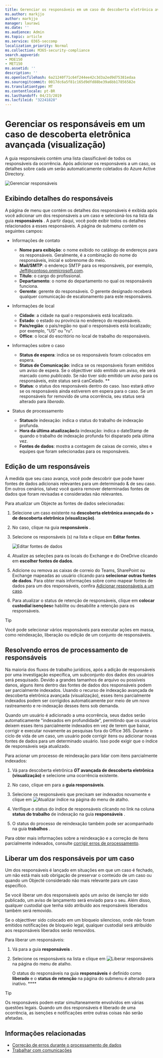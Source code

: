 ```yaml
---
title: Gerenciar os responsáveis em um caso de descoberta eletrônica avançada (visualização)
ms.author: markjjo
author: markjjo
manager: laurawi
ms.date: ''
ms.audience: Admin
ms.topic: article
ms.service: O365-seccomp
localization_priority: Normal
ms.collection: M365-security-compliance
search.appverid:
- MOE150
- MET150
ms.assetid: ''
description: ''
ms.openlocfilehash: 6a21240f71c64f244ee42c3d3a2ed9d75381edaa
ms.sourcegitcommit: 0017dc6a5f81c165d9dfd88be39a6bb17856582e
ms.translationtype: MT
ms.contentlocale: pt-BR
ms.lasthandoff: 04/23/2019
ms.locfileid: "32241828"
---
```

# <a name="manage-custodians-in-an-advanced-ediscovery-preview-case"></a>Gerenciar os responsáveis em um caso de descoberta eletrônica avançada (visualização)

A guia responsáveis contém uma lista classificável de todos os responsáveis da ocorrência. Após adicionar os responsáveis a um caso, os detalhes sobre cada um serão automaticamente coletados do Azure Active Directory.

![Gerenciar responsáveis](../media/CustodianDetails.PNG)

## <a name="viewing-custodian-details"></a>Exibindo detalhes do responsáveis

A página de menu que contém os detalhes dos responsáveis é exibida após você adicionar um dos responsáveis a um caso e selecioná-los na lista da guia **responsáveis** . A partir daqui, você pode exibir todos os detalhes relacionados a esses responsáveis. A página de submenu contém os seguintes campos:

- Informações de contato

  - **Nome para exibição**: o nome exibido no catálogo de endereços para os responsáveis. Geralmente, é a combinação do nome do responsáveis, inicial e sobrenome do meio.
  - **Mail/SMTP**: o endereço SMTP para os responsáveis, por exemplo, Jeff@contoso.onmicrosoft.com.  
  - **Título**: o cargo do profissional.
  - **Departamento**: o nome do departamento no qual os responsáveis funciona.
  - **Gerente**: gerente do responsáveis. O gerente designado receberá qualquer comunicação de escalonamento para este responsáveis.
  
- Informações de local

  - **Cidade**: a cidade na qual o responsáveis está localizado.
  - **Estado**: o estado ou província no endereço do responsáveis.
  - **País/região**: o país/região no qual o responsáveis está localizado; por exemplo, "US" ou "ru".
  - **Office**: o local do escritório no local de trabalho do responsáveis.

- Informações sobre o caso

  - **Status de espera**: indica se os responsáveis foram colocados em espera. 
  - **Status de Comunicação**: indica se os responsáveis foram emitidos um aviso de espera. Se o objecttiver sido emitido um aviso, ele será marcado como *publicado*. Se não tiver sido emitido um aviso para os responsáveis, este status será canCelado. ** 
  - **Status**: o status dos responsáveis dentro do caso. Isso estará *ativo* se os responsáveis ainda estiverem em espera para o caso. Se um responsáveis for removido de uma ocorrência, seu status será alterado para *liberado*. 

- Status de processamento

  - **Status**de indexação: indica o status do trabalho de indexação profunda.  
  - **Hora da última atualização**da indexação: indica o dateStamp de quando o trabalho de indexação profunda foi disparado pela última vez.
  - **Fontes de dados**: mostra a contagem de caixas de correio, sites e equipes que foram selecionadas para os responsáveis.

## <a name="editing-a-custodian"></a>Edição de um responsáveis

À medida que seu caso avança, você pode descobrir que pode haver fontes de dados adicionais relevantes para um determinado & de seu caso. Em outros cenários, talvez você queira remover determinadas fontes de dados que foram revisadas e consideradas não relevantes.

Para atualizar um Objecte as fontes de dados selecionadas:

1. Selecione um caso existente na **descoberta eletrônica avançada do > de descoberta eletrônica (visualização)**.
  
2. No caso, clique na guia **responsáveis** .
  
3. Selecione os responsáveis (s) na lista e clique em **Editar fontes**.

    ![Editar fontes de dados](../media/EditCustodianDataSource.PNG)
  
4. Atualize as seleções para os locais do Exchange e do OneDrive clicando em **escolher fontes de dados**.
  
5. Adicione ou remova as caixas de correio do Teams, SharePoint ou Exchange mapeadas ao usuário clicando para **selecionar outras fontes de dados**. Para obter mais informações sobre como mapear fontes de dados para um dos responsáveis, confira [Adicionar responsáveis a um caso](add-custodians-to-case.md).
  
6. Para atualizar o status de retenção de responsáveis, clique em **colocar custodial isenções**e habilite ou desabilite a retenção para os responsáveis.

> [!TIP]
> Você pode selecionar vários responsáveis para executar ações em massa, como reindexação, liberação ou edição de um conjunto de responsáveis.

## <a name="resolving-custodian-processing-errors"></a>Resolvendo erros de processamento de responsáveis

Na maioria dos fluxos de trabalho jurídicos, após a adição de responsáveis por uma investigação específica, um subconjunto dos dados dos usuários será pesquisado. Devido a grandes tamanhos de arquivo ou possíveis danos, alguns itens dentro das fontes de dados dos responsáveis podem ser parcialmente indexados. Usando o recurso de indexação avançada de descoberta eletrônica avançada (visualização), esses itens parcialmente indexados podem ser corrigidos automaticamente por meio de um novo rastreamento e re-indexação desses itens sob demanda. 

Quando um usuário é adicionado a uma ocorrência, seus dados serão automaticamente "indexados em profundidade", permitindo que os usuários deixem esses itens parcialmente indexados em vez de terem que baixar, corrigir e executar novamente as pesquisas fora do Office 365. Durante o ciclo de vida de um caso, um usuário pode corrigir itens ou adicionar novas fontes de dados para um determinado usuário. Isso pode exigir que o índice de responsáveis seja atualizado. 

Para acionar um processo de reindexação para lidar com itens parcialmente indexados:

1. Vá para descoberta eletrônica **_GT_ avançada de descoberta eletrônica (visualização)** e selecione uma ocorrência existente.

2. No caso, clique em para a **guia responsáveis**. 

3. Selecione os responsáveis que precisam ser indexados novamente e clique em ![Atualizar índice](../media/UpdateIndex.PNG) na página do menu de atalho.

4. Verifique o status do índice de responsáveis clicando no link na coluna **status do trabalho** de indexação na guia **responsáveis** .  

5. O status do processo de reindexação também pode ser acompanhado na guia **trabalhos** .

Para obter mais informações sobre a reindexação e a correção de itens parcialmente indexados, consulte [corrigir erros de processamento](processing-data-for-case.md).

## <a name="releasing-a-custodian-from-a-case"></a>Liberar um dos responsáveis por um caso

Um dos responsáveis é lançado em situações em que um caso é fechado, um não está mais sob obrigação de preservar o conteúdo de um caso ou quando um Objecté considerado não mais relevante para um caso específico. 

Se você liberar um dos responsáveis após um aviso de isenção ter sido publicado, um aviso de lançamento será enviado para o seu. Além disso, qualquer custodial que tenha sido atribuído aos responsáveis liberados também será removido.

Se o objecttiver sido colocado em um bloqueio silencioso, onde não foram emitidos notificações de bloqueio legal, qualquer custodial será atribuído aos responsáveis liberados serão removidos.  

Para liberar um responsáveis: 

1.  Vá para a guia **responsáveis** .

2.  Selecione os responsáveis na lista e clique em ![Liberar responsáveis](../media/ReleaseCustodian.PNG) na página do menu de atalho.

    O status do responsáveis na guia **responsáveis** é definido como **liberado** e o **status de retenção** na página do submenu é alterado para inativo. **** 

> [!TIP]
> Os responsáveis podem estar simultaneamente envolvidos em várias questões legais. Quando um dos responsáveis é liberado de uma ocorrência, as isenções e notificações entre outras coisas não serão afetadas.

## <a name="related-information"></a>Informações relacionadas

 - [Correção de erros durante o processamento de dados](error-remediation.md) 
- [Trabalhar com comunicações](managing-custodian-communications.md)
